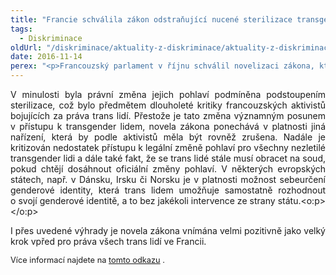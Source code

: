 ```yaml
---
title: "Francie schválila zákon odstraňující nucené sterilizace transgender lidí"
tags:
  - Diskriminace
oldUrl: "/diskriminace/aktuality-z-diskriminace/aktuality-z-diskriminace-2016/francie-schvalila-zakon-odstranujici-nucene-sterilizace-transgender-lidi/"
date: 2016-11-14
perex: "<p>Francouzský parlament v říjnu schválil novelizaci zákona, která transgender lidem dává právo změnit si oficiálně pohlaví bez podstoupení nucené sterilizace. Rovněž nebudou muset předkládat žádná potvrzení o tom, zda podstupují hormonální léčbu či chirurgický zákrok. Uvedené změny se týkají jak dospělých, tak nezletilých trans lidí. </p>"
---
```


<!-- imported from the old website -->

<p class="MsoNormal" style="text-align:justify">V minulosti
byla právní změna jejich pohlaví podmíněna podstoupením sterilizace, což bylo
předmětem dlouholeté kritiky francouzských aktivistů bojujících za práva trans
lidí. Přestože je tato změna významným posunem v přístupu k transgender
lidem, novela zákona ponechává v platnosti jiná nařízení, která by podle
aktivistů měla být rovněž zrušena. Nadále je kritizován nedostatek přístupu
k legální změně pohlaví pro všechny nezletilé transgender lidi a dále také
fakt, že se trans lidé stále musí obracet na soud, pokud chtějí dosáhnout
oficiální změny pohlaví. V některých evropských státech, např. v Dánsku,
Irsku či Norsku je v platnosti možnost sebeurčení genderové identity, která
trans lidem umožňuje samostatně rozhodnout o svojí genderové identitě, a to bez
jakékoli intervence ze strany státu.&lt;o:p&gt;&lt;/o:p&gt;</p>

<p class="MsoNormal" style="text-align:justify">I
přes uvedené výhrady je novela zákona vnímána velmi pozitivně jako velký krok
vpřed pro práva všech trans lidí ve Francii.</p><p class="MsoNormal" style="text-align:justify"><span style="font-size: 12.8px;">Více
informací najdete na <a title="Otevření do nového okna" href="http://www.ilga-europe.org/resources/news/latest-news/france-adopts-new-legal-gender-recognition-procedure" target="_blank">tomto odkazu</a> . </span></p>
